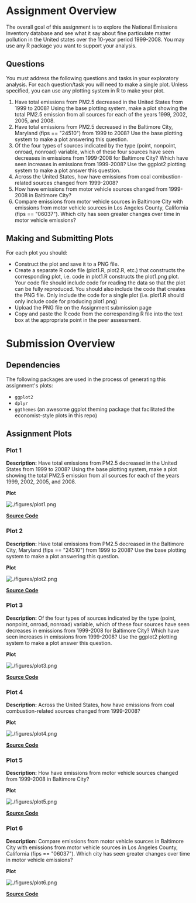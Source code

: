 # Assignment Overview

The overall goal of this assignment is to explore the National Emissions Inventory database and see what it say about fine particulate matter pollution in the United states over the 10-year period 1999-2008. You may use any R package you want to support your analysis.

## Questions

You must address the following questions and tasks in your exploratory analysis. For each question/task you will need to make a single plot. Unless specified, you can use any plotting system in R to make your plot.

1. Have total emissions from PM2.5 decreased in the United States from 1999 to 2008? Using the base plotting system, make a plot showing the total PM2.5 emission from all sources for each of the years 1999, 2002, 2005, and 2008.
2. Have total emissions from PM2.5 decreased in the Baltimore City, Maryland (fips == "24510") from 1999 to 2008? Use the base plotting system to make a plot answering this question.
3. Of the four types of sources indicated by the type (point, nonpoint, onroad, nonroad) variable, which of these four sources have seen decreases in emissions from 1999-2008 for Baltimore City? Which have seen increases in emissions from 1999-2008? Use the ggplot2 plotting system to make a plot answer this question.
4. Across the United States, how have emissions from coal combustion-related sources changed from 1999-2008?
5. How have emissions from motor vehicle sources changed from 1999-2008 in Baltimore City?
6. Compare emissions from motor vehicle sources in Baltimore City with emissions from motor vehicle sources in Los Angeles County, California (fips == "06037"). Which city has seen greater changes over time in motor vehicle emissions?

## Making and Submitting Plots

For each plot you should:
- Construct the plot and save it to a PNG file.
- Create a separate R code file (plot1.R, plot2.R, etc.) that constructs the corresponding plot, i.e. code in plot1.R constructs the plot1.png plot. Your code file should include code for reading the data so that the plot can be fully reproduced. You should also include the code that creates the PNG file. Only include the code for a single plot (i.e. plot1.R should only include code for producing plot1.png)
- Upload the PNG file on the Assignment submission page
- Copy and paste the R code from the corresponding R file into the text box at the appropriate point in the peer assessment.

# Submission Overview

## Dependencies

The following packages are used in the process of generating this assignment's plots:

- `ggplot2`
- `dplyr`
- `ggthemes` (an awesome ggplot theming package that facilitated the economist-style plots in this repo)

## Assignment Plots

### Plot 1

**Description:** Have total emissions from PM2.5 decreased in the United States from 1999 to 2008? Using the base plotting system, make a plot showing the total PM2.5 emission from all sources for each of the years 1999, 2002, 2005, and 2008.

**Plot**

![./figures/plot1.png](https://github.com/jrebane/expdata_assignment2/raw/master/figures/plot1.png)

[**Source Code**](https://github.com/jrebane/expdata_assignment2/raw/master/plot1.R)

### Plot 2

**Description:** Have total emissions from PM2.5 decreased in the Baltimore City, Maryland (fips == "24510") from 1999 to 2008? Use the base plotting system to make a plot answering this question.

**Plot**

![./figures/plot2.png](https://github.com/jrebane/expdata_assignment2/raw/master/figures/plot2.png)

[**Source Code**](https://github.com/jrebane/expdata_assignment2/raw/master/plot2.R)

### Plot 3

**Description:** Of the four types of sources indicated by the type (point, nonpoint, onroad, nonroad) variable, which of these four sources have seen decreases in emissions from 1999-2008 for Baltimore City? Which have seen increases in emissions from 1999-2008? Use the ggplot2 plotting system to make a plot answer this question.

**Plot**

![./figures/plot3.png](https://github.com/jrebane/expdata_assignment2/raw/master/figures/plot3.png)

[**Source Code**](https://github.com/jrebane/expdata_assignment2/raw/master/plot3.R)

### Plot 4

**Description:** Across the United States, how have emissions from coal combustion-related sources changed from 1999-2008?

**Plot**

![./figures/plot4.png](https://github.com/jrebane/expdata_assignment2/raw/master/figures/plot4.png)

[**Source Code**](https://github.com/jrebane/expdata_assignment2/raw/master/plot4.R)

### Plot 5

**Description:** How have emissions from motor vehicle sources changed from 1999-2008 in Baltimore City?

**Plot**

![./figures/plot5.png](https://github.com/jrebane/expdata_assignment2/raw/master/figures/plot5.png)

[**Source Code**](https://github.com/jrebane/expdata_assignment2/raw/master/plot5.R)

### Plot 6

**Description:** Compare emissions from motor vehicle sources in Baltimore City with emissions from motor vehicle sources in Los Angeles County, California (fips == "06037"). Which city has seen greater changes over time in motor vehicle emissions?

**Plot**

![./figures/plot6.png](https://github.com/jrebane/expdata_assignment2/raw/master/figures/plot6.png)

[**Source Code**](https://github.com/jrebane/expdata_assignment2/raw/master/plot6.R)








